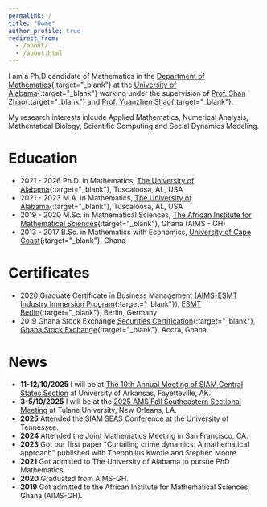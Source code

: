 ```yaml
---
permalink: /
title: "Home"
author_profile: true
redirect_from: 
  - /about/
  - /about.html
---
```

 I am a Ph.D candidate of Mathematics in the [Department of Mathematics](https://math.ua.edu){:target="_blank"} at the [University of Alabama](https://www.ua.edu){:target="_blank"} working under the supervision of [Prof. Shan Zhao](https://sites.ua.edu/szhao/){:target="_blank"} and [Prof. Yuanzhen Shao](https://sites.ua.edu/yshao/){:target="_blank"}.

 My research interests inlcude Applied Mathematics, Numerical Analysis, Mathematical Biology, Scientific Computing and Social Dynamics Modeling.
 
 
 
 Education
======
* 2021 - 2026 Ph.D. in Mathematics, [The University of Alabama](https://www.ua.edu){:target="_blank"}, Tuscaloosa, AL, USA
* 2021 - 2023 M.A. in Mathematics, [The University of Alabama](https://www.ua.edu){:target="_blank"}, Tuscaloosa, AL, USA
* 2019 - 2020 M.Sc. in Mathematical Sciences, [The African Institute for Mathematical Sciences](https://aims.edu.gh){:target="_blank"}, Ghana (AIMS - GH)
* 2013 - 2017 B.Sc. in Mathematics with Economics, [University of Cape Coast](https://ucc.edu.gh){:target="_blank"}, Ghana


Certificates
======
* 2020 Graduate Certificate in Business Management ([AIMS-ESMT Industry Immersion Program](https://nexteinstein.org/?i2=aims-esmt-industry-immersion-program-2){:target="_blank"}), [ESMT Berlin](https://esmt.berlin){:target="_blank"}, Berlin, Germany
* 2019 Ghana Stock Exchange [Securities Certification](https://www.gisinstitute.org){:target="_blank"}, [Ghana Stock Exchange](https://gse.com.gh){:target="_blank"}, Accra, Ghana.




News
======
* **11-12/10/2025** I will be at [The 10th Annual Meeting of SIAM Central States Section](https://siam.uark.edu) at University of Arkansas, Fayetteville, AK.
* **3-5/10/2025** I will be at the [2025 AMS Fall Southeastern Sectional Meeting](https://www.ams.org/meetings/sectional/2328_program.html) at Tulane University, New Orleans, LA.
* **2025** Attended the SIAM SEAS Conference at the University of Tennessee.
* **2024** Attended the Joint Mathematics Meeting in San Francisco, CA.
* **2023** Got our first paper "Curtailing crime dynamics: A mathematical approach" published with Theophilus Kwofie and Stephen Moore.
* **2021** Got admitted to The University of Alabama to pursue PhD Mathematics.
* **2020** Graduated from AIMS-GH.
* **2019** Got admitted to the African Institute for Mathematical Sciences, Ghana (AIMS-GH).
